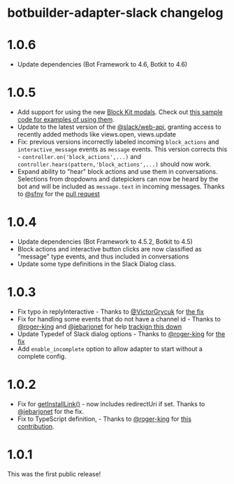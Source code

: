 # botbuilder-adapter-slack changelog

# 1.0.6

* Update dependencies (Bot Framework to 4.6, Botkit to 4.6)

# 1.0.5

* Add support for using the new [Block Kit modals](https://api.slack.com/block-kit/surfaces/modals).  Check out [this sample code for examples of using them](https://github.com/howdyai/botkit/blob/master/packages/testbot/features/slack_modals.js).
* Update to the latest version of the [@slack/web-api](https://www.npmjs.com/package/@slack/web-api), granting access to recently added methods like views.open, views.update
* Fix: previous versions incorrectly labeled incoming `block_actions` and `interactive_message` events as `message` events. This version corrects this - `controller.on('block_actions',...)` and `controller.hears(pattern,'block_actions',...)` should now work.
* Expand ability to "hear" block actions and use them in conversations. Selections from dropdowns and datepickers can now be heard by the bot and will be included as `message.text` in incoming messages.  Thanks to [@sfny](https://github.com/sfny) for the [pull request](https://github.com/howdyai/botkit/pull/1809)


# 1.0.4

* Update dependencies (Bot Framework to 4.5.2, Botkit to 4.5)
* Block actions and interactive button clicks are now classified as "message" type events, and thus included in conversations
* Update some type definitions in the Slack Dialog class.


# 1.0.3

* Fix typo in replyInteractive - Thanks to [@VictorGrycuk](https://github.com/VictorGrycuk) for [the fix](https://github.com/howdyai/botkit/pull/1650)
* Fix for handling some events that do not have a channel id - Thanks to [@roger-king](https://github.com/roger-king) and [@jebarjonet](https://github.com/jebarjonet) for help [trackign this down](https://github.com/howdyai/botkit/issues/1641)
* Update Typedef of Slack dialog options - Thanks to [@roger-king](https://github.com/roger-king)  for [the fix](https://github.com/howdyai/botkit/pull/1653)
* Add `enable_incomplete` option to allow adapter to start without a complete config.

# 1.0.2

* Fix for [getInstallLink()](https://github.com/howdyai/botkit/pull/1642) - now includes redirectUri if set.  Thanks to [@jebarjonet](https://github.com/jebarjonet) for the fix.
* Fix to TypeScript definition, - Thanks to [@roger-king](https://github.com/roger-king) for [this contribution](https://github.com/howdyai/botkit/pull/1634).

# 1.0.1

This was the first public release!
